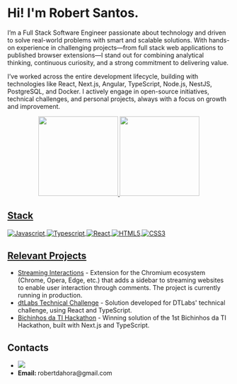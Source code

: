<h1>Hi! I'm Robert Santos.</h1>
<p>I’m a Full Stack Software Engineer passionate about technology and driven to solve real-world problems with smart and scalable solutions. With hands-on experience in challenging projects—from full stack web applications to published browser extensions—I stand out for combining analytical thinking, continuous curiosity, and a strong commitment to delivering value.

I’ve worked across the entire development lifecycle, building with technologies like React, Next.js, Angular, TypeScript, Node.js, NestJS, PostgreSQL, and Docker. I actively engage in open-source initiatives, technical challenges, and personal projects, always with a focus on growth and improvement.</strong></p>

<div align="center">
  <a href="https://github.com/RO-HSA">
  <img height="180em" src="https://github-readme-stats.vercel.app/api?username=RO-HSA&show_icons=true&theme=dark&include_all_commits=true&count_private=true"/>
  <img height="180em" src="https://github-readme-stats.vercel.app/api/top-langs/?username=RO-HSA&layout=compact&langs_count=7&theme=dark"/>
</div>

<h2>Stack</h2>
<div>
  <img align="center" alt="Javascript" src="https://img.shields.io/badge/JavaScript-F7DF1E?style=for-the-badge&logo=javascript&logoColor=black">
  <img align="center" alt="Typescript" src="https://img.shields.io/badge/TypeScript-007ACC?style=for-the-badge&logo=typescript&logoColor=white">
  <img align="center" alt="React" src="https://img.shields.io/badge/React-61DAFB?style=for-the-badge&logo=react&logoColor=black">
  <img align="center" alt="HTML5" src="https://img.shields.io/badge/HTML5-E34F26?style=for-the-badge&logo=html5&logoColor=white">
  <img align="center" alt="CSS3" src="https://img.shields.io/badge/CSS3-1572B6?style=for-the-badge&logo=css3&logoColor=white">
</div>

<h2>Relevant Projects</h2>
 <div>
   <ul>
     <li><a href="https://github.com/RO-HSA/streaming-interactions">Streaming Interactions</a> - Extension for the Chromium ecosystem (Chrome, Opera, Edge, etc.) that adds a sidebar to streaming websites to enable user interaction through comments. The project is currently running in production. </li>
     <li><a href="https://github.com/RO-HSA/dtlabs-challenge">dtLabs Technical Challenge</a> - Solution developed for DTLabs' technical challenge, using React and TypeScript.</li>
     <li><a href="https://github.com/Super-Patos-Hackaton/frontend/tree/development_beta">Bichinhos da TI Hackathon</a> - Winning solution of the 1st Bichinhos da TI Hackathon, built with Next.js and TypeScript.</li>
   </ul>
 </div>

<h2>Contacts</h2>  
<div>
  <ul>
    <li><a href="https://www.linkedin.com/in/robertsantosdev/" target="_blank"><img src="https://img.shields.io/badge/-LinkedIn-%230077B5?style=for-the-badge&logo=linkedin&logoColor=white" target="_blank"></a></li>
    <li><b>Email: </b>robertdahora@gmail.com</li>
  </ul>
</div>
